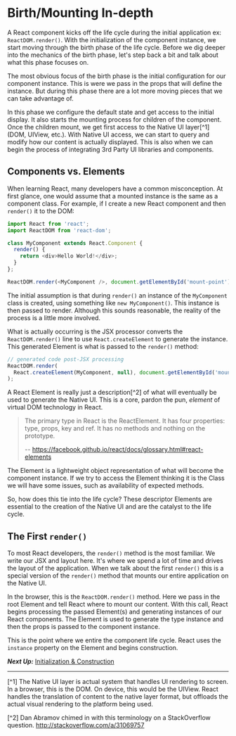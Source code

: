 # Birth/Mounting In-depth
 A React component kicks off the life cycle during the initial application ex: `ReactDOM.render()`. With the initialization of the component instance, we start moving through the birth phase of the life cycle. Before we dig deeper into the mechanics of the birth phase, let's step back a bit and talk about what this phase focuses on.
 
 The most obvious focus of the birth phase is the initial configuration for our component instance. This is were we pass in the props that will define the instance. But during this phase there are a lot more moving pieces that we can take advantage of. 
 
 In this phase we configure the default state and get access to the initial display. It also starts the mounting process for children of the component. Once the children mount, we get first access to the Native UI layer[^1] (DOM, UIView, etc.). With Native UI access, we can start to query and modify how our content is actually displayed. This is also when we can begin the process of integrating 3rd Party UI libraries and components.
 
## Components vs. Elements
 When learning React, many developers have a common misconception. At first glance, one would assume that a mounted instance is the same as a component class. For example, if I create a new React component and then `render()` it to the DOM:
 
 ```javascript
 import React from 'react';
 import ReactDOM from 'react-dom';
 
 class MyComponent extends React.Component {
   render() {
     return <div>Hello World!</div>;
   }
 };
 
 ReactDOM.render(<MyComponent />, document.getElementById('mount-point')); 
 ```
 
 The initial assumption is that during `render()` an instance of the `MyComponent` class is created, using something like `new MyComponent()`. This instance is then passed to render. Although this sounds reasonable, the reality of the process is a little more involved.
 
 What is actually occurring is the JSX processor converts the `ReactDOM.render()` line to use `React.createElement` to generate the instance. This generated Element is what is passed to the `render()` method:
 
 ```javascript
 // generated code post-JSX processing
 ReactDOM.render(
   React.createElement(MyComponent, null), document.getElementById('mount-point')
 );
 ```
 
 A React Element is really just a description[^2] of what will eventually be used to generate  the Native UI. This is a core, pardon the pun, *element* of virtual DOM technology in React.
 
 
> The primary type in React is the ReactElement. It has four properties: type, props, key and ref. It has no methods and nothing on the prototype.
>
> -- https://facebook.github.io/react/docs/glossary.html#react-elements


The Element is a lightweight object representation of what will become the component instance. If we try to access the Element thinking it is the Class we will have some issues, such as availability of expected methods. 

So, how does this tie into the life cycle? These descriptor Elements are essential to the creation of the Native UI and are the catalyst to the life cycle.
 
## The First `render()`
 To most React developers, the `render()` method is the most familiar. We write our JSX and layout here. It's where we spend a lot of time and drives the layout of the application. When we talk about the first `render()` this is a special version of the `render()` method that mounts our entire application on the Native UI.

 In the browser, this is the `ReactDOM.render()` method. Here we pass in the root Element and tell React where to mount our content. With this call, React begins processing the passed Element(s) and generating instances of our React components. The Element is used to generate the type instance and then the props is passed to the component instance.

 This is the point where we entire the component life cycle. React uses the `instance` property on the Element and begins construction.

 
 ***Next Up:*** [Initialization & Construction](birth/initialization_and_construction.md)

---

[^1] The Native UI layer is actual system that handles UI rendering to screen. In a browser, this is the DOM. On device, this would be the UIView. React handles the translation of content to the native layer format, but offloads the actual visual rendering to the platform being used.

[^2] Dan Abramov chimed in with this terminology on a StackOverflow question. http://stackoverflow.com/a/31069757